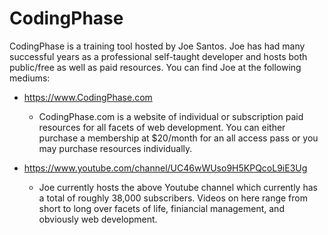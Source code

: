 # CodingPhase
CodingPhase is a training tool hosted by Joe Santos. Joe has had many successful years as a professional self-taught developer and hosts both public/free as well as paid resources. You can find Joe at the following mediums:

* https://www.CodingPhase.com
  * CodingPhase.com is a website of individual or subscription paid resources for all facets of web development. You can either purchase a membership at $20/month for an all access pass or you may purchase resources individually.

* https://www.youtube.com/channel/UC46wWUso9H5KPQcoL9iE3Ug
  * Joe currently hosts the above Youtube channel which currently has a total of roughly 38,000 subscribers. Videos on here range from short to long over facets of life, finiancial management, and obviously web development. 